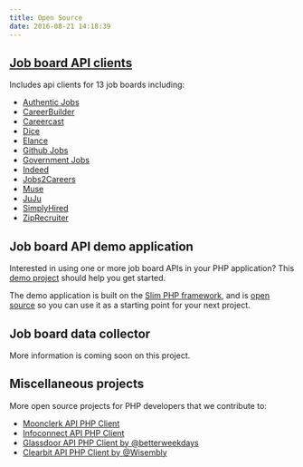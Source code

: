 ```yaml
---
title: Open Source
date: 2016-08-21 14:18:39
---
```


## [Job board API clients](/open-source/job-board-apis)
Includes api clients for 13 job boards including:

- [Authentic Jobs](/open-source/authentic)
- [CareerBuilder](/open-source/careerbuilder)
- [Careercast](/open-source/careercast)
- [Dice](/open-source/dice)
- [Elance](/open-source/elance)
- [Github Jobs](/open-source/github)
- [Government Jobs](/open-source/govt)
- [Indeed](/open-source/indeed)
- [Jobs2Careers](/open-source/jobs2careers)
- [Muse](/open-source/muse)
- [JuJu](/open-source/juju)
- [SimplyHired](/open-source/simplyhired)
- [ZipRecruiter](/open-source/ziprecruiter)

## Job board API demo application
Interested in using one or more job board APIs in your PHP application? This [demo project](http://demo.jobapis.com/) should help you get started.

The demo application is built on the [Slim PHP framework](http://www.slimframework.com/), and is [open source](https://github.com/jobapis/jobs-common-demo) so you can use it as a starting point for your next project.

## Job board data collector
More information is coming soon on this project.

## Miscellaneous projects
More open source projects for PHP developers that we contribute to:
- [Moonclerk API PHP Client](https://github.com/jobapis/moonclerk-php)
- [Infoconnect API PHP Client](https://github.com/jobapis/infoconnect-php-client)
- [Glassdoor API PHP Client by @betterweekdays](https://github.com/betterweekdays/glassdoor)
- [Clearbit API PHP Client by @Wisembly](https://github.com/Wisembly/clearbit-php)
